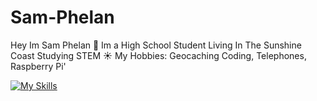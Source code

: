 # Sam-Phelan




Hey Im Sam Phelan 👋
Im a High School Student Living In The Sunshine Coast Studying STEM ☀️
My Hobbies: Geocaching Coding, Telephones, Raspberry Pi'

[![My Skills](https://skillicons.dev/icons?i=discord,robloxstudio,arduino,raspberrypi)](https://skillicons.dev)
